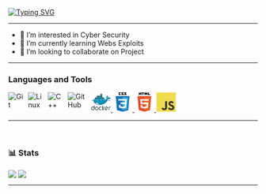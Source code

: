 [![Typing SVG](https://readme-typing-svg.demolab.com?font=Lato&size=32&pause=500&vCenter=true&&width=600&height=100&lines=Hii+!!!;I'm+Vedant+Dorlikar)](https://git.io/typing-svg)<br/>


---
- 👀 I’m interested in Cyber Security
- 🌱 I’m currently learning Webs Exploits
- 💞️ I’m looking to collaborate on Project


---

### Languages and Tools
 
  <a href="https://www.docker.com/" target="_blank" rel="noreferrer"> <img src="https://raw.githubusercontent.com/devicons/devicon/master/icons/docker/docker-original-wordmark.svg" alt="docker" width="40" height="40"/> </a>
<img align="left" alt="Git" width="30px" style="padding-right:10px;" src="https://cdn.jsdelivr.net/gh/devicons/devicon/icons/git/git-original.svg" />
<img align="left" alt="Linux" width="30px" style="padding-right:10px;" src="https://cdn.jsdelivr.net/gh/devicons/devicon/icons/linux/linux-original.svg" />
<img align="left" alt="C++" width="30px" style="padding-right:10px;" src="https://cdn.worldvectorlogo.com/logos/c.svg" />
<img align="left" alt="GitHub" width="37px" style="padding-right:10px;" src="https://img.icons8.com/?size=80&id=LoL4bFzqmAa0&format=png" />
<a href="https://www.w3schools.com/css/" target="_blank" rel="noreferrer"> <img src="https://raw.githubusercontent.com/devicons/devicon/master/icons/css3/css3-original-wordmark.svg" alt="css3" width="40" height="40"/> </a><a href="https://www.w3.org/html/" target="_blank" rel="noreferrer"> <img src="https://raw.githubusercontent.com/devicons/devicon/master/icons/html5/html5-original-wordmark.svg" alt="html5" width="40" height="40"/> </a> <a href="https://developer.mozilla.org/en-US/docs/Web/JavaScript" target="_blank" rel="noreferrer"> <img src="https://raw.githubusercontent.com/devicons/devicon/master/icons/javascript/javascript-original.svg" alt="javascript" width="40" height="40"/> </a> 
<br>


---
<br>

### 📊 Stats
<img align="center" src="https://github-readme-stats.vercel.app/api/top-langs/?username=vedant44-cyber&theme=dark" />
<img align="center" src="https://github-readme-stats.vercel.app/api/?username=vedant44-cyber&theme=dark" />

---

